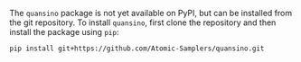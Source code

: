 The `quansino` package is not yet available on PyPI, but can be installed from the git repository. To install `quansino`, first clone the repository and then install the package using `pip`:

```bash
pip install git+https://github.com/Atomic-Samplers/quansino.git
```
